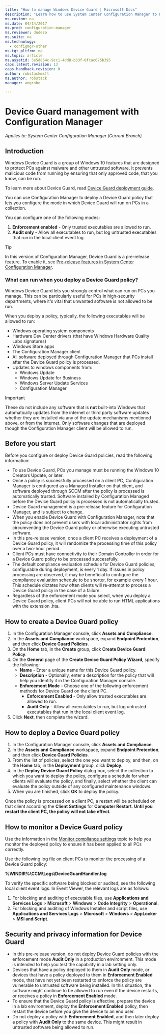 ```yaml
---
title: "How to manage Windows Device Guard | Microsoft Docs"
description: "Learn how to use System Center Configuration Manager to manage Windows Device Guard."
ms.custom: na
ms.date: 04/14/2017
ms.prod: configuration-manager
ms.reviewer: dudeso
ms.suite: na
ms.technology:
  - configmgr-other
ms.tgt_pltfrm: na
ms.topic: article
ms.assetid: 5e5d854c-9cc1-4dd8-b33f-0fcac675b395
caps.latest.revision: 13
caps.handback.revision: 0
author: robstackmsft
ms.author: robstack
manager: angrobe

---
```



# Device Guard management with Configuration Manager

*Applies to: System Center Configuration Manager (Current Branch)*

## Introduction
Windows Device Guard is a group of Windows 10 features that are designed to protect PCs against malware and other untrusted software. It prevents malicious code from running by ensuring that only approved code, that you know, can be run.

To learn more about Device Guard, read [Device Guard deployment guide](https://technet.microsoft.com/itpro/windows/keep-secure/device-guard-deployment-guide).

You can use Configuration Manager to deploy a Device Guard policy that lets you configure the mode in which Device Guard will run on PCs in a collection. 

You can configure one of the following modes:

1.	**Enforcement enabled** - Only trusted executables are allowed to run.
2.	**Audit only** - Allow all executables to run, but log untrusted executables that run in the local client event log.

>[!TIP]
>In this version of Configuration Manager, Device Guard is a pre-release feature. To enable it, see [Pre-release features in System Center Configuration Manager](/sccm/core/servers/manage/pre-release-features).

### What can run when you deploy a Device Guard policy?

Windows Device Guard lets you strongly control what can run on PCs you manage. This can be particularly useful for PCs in high-security departments, where it's vital that unwanted software is not allowed to be run.

When you deploy a policy, typically, the following executables will be allowed to run:

- Windows operating system components
- Hardware Dev Center drivers (that have Windows Hardware Quality Labs signatures)
- Windows Store apps
- The Configuration Manager client 
- All software deployed through Configuration Manager that PCs install after the Device Guard policy is processed. 
- Updates to windows components from:
	- Windows Update
	- Windows Update for Business
	- Windows Server Update Services
	- Configuration Manager

>[!IMPORTANT]
>These do not include any software that is **not** built-into Windows that automatically updates from the internet or third party software updates whether they are installed via any of the update mechanisms mentioned above, or from the internet. Only software changes that are deployed though the Configuration Manager client will be allowed to run.

## Before you start

Before you configure or deploy Device Guard policies, read the following information:

- To use Device Guard, PCs you manage must be running the Windows 10 Creators Update, or later.
- Once a policy is successfully processed on a client PC, Configuration Manager is configured as a Managed Installer on that client, and software deployed through SCCM after the policy is processed is automatically trusted. Software installed by Configuration Managed before the Device Guard policy is processed is not automatically trusted.
- Device Guard management is a pre-release feature for Configuration Manager, and is subject to change.
- When you enable Device Guard with Configuration Manager, note that the policy does not prevent users with local administrator rights from circumventing the Device Guard policy or otherwise executing untrusted software.
- In this pre-release version, once a client PC receives a deployment of a Device Guard policy, it will randomize the processing time of this policy over a two-hour period. 
- Client PCs must have connectivity to their Domain Controller in order for a Device Guard policy to be processed successfully.
- The default compliance evaluation schedule for Device Guard policies, configurable during deployment, is every 1 day. If issues in policy processing are observed, it may be beneficial to configure the compliance evaluation schedule to be shorter, for example every 1 hour. This schedule dictates how often clients will re-attempt to process a Device Guard policy in the case of a failure.
- Regardless of the enforcement mode you select, when you deploy a Device Guard policy, client PCs will not be able to run HTML applications with the extension .hta.

## How to create a Device Guard policy
1.	In the Configuration Manager console, click **Assets and Compliance**.
2.	In the **Assets and Compliance** workspace, expand **Endpoint Protection**, and then click **Device Guard Policies**.
3.	On the **Home** tab, in the **Create** group, click **Create Device Guard Policy**.
4.	On the **General** page of the **Create Device Guard Policy Wizard**, specify the following:
	- **Name** - Enter a unique name for this Device Guard policy. 
	- **Description** - Optionally, enter a description for the policy that will help you identify it in the Configuration Manager console.
	- **Enforcement Mode** - Choose one of the following enforcement methods for Device Guard on the client PC.
		- **Enforcement Enabled** - Only allow trusted executables are allowed to run.
		- **Audit Only** - Allow all executables to run, but log untrusted executables that run in the local client event log.
5.	Click **Next**, then complete the wizard.

## How to deploy a Device Guard policy
1.	In the Configuration Manager console, click **Assets and Compliance**.
2.	In the **Assets and Compliance** workspace, expand **Endpoint Protection**, and then click **Device Guard Policies**.
3.	From the list of policies, select the one you want to deploy, and then, on the **Home** tab, in the **Deployment** group, click **Deploy**.
4.	In the **Deploy Device Guard Policy** dialog box, select the collection to which you want to deploy the policy, configure a schedule for when clients will evaluate the policy, and finally, select whether the client can evaluate the policy outside of any configured maintenance windows.
5.	When you are finished, click **OK** to deploy the policy. 

Once the policy is processed on a client PC, a restart will be scheduled on that client according the **Client Settings** for **Computer Restart**.
**Until you restart the client PC, the policy will not take effect.**

## How to monitor a Device Guard policy

Use the information in the [Monitor compliance settings](/sccm/compliance/deploy-use/monitor-compliance-settings) topic to help you monitor the deployed policy to ensure it has been applied to all PCs correctly.

Use the following log file on client PCs to monitor the processing of a Device Guard policy:

**%WINDIR%\CCM\Logs\DeviceGuardHandler.log**

To verify the specific software being blocked or audited, see the following local client event logs. In Event Viewer, the relevant logs are as follows:

1.	For blocking and auditing of executable files, use **Applications and Services Logs** > **Microsoft** > **Windows** > **Code Integrity** > **Operational**.
2.	For blocking and auditing of Windows Installer and script files, use **Applications and Services Logs** > **Microsoft** > **Windows** > **AppLocker** > **MSI and Script**.

## Security and privacy information for Device Guard

- In this pre-release version, do not deploy Device Guard policies with the enforcement mode **Audit Only** in a production environment. This mode is intended to help you test the capability in a lab setting only.
- Devices that have a policy deployed to them in **Audit Only** mode, or devices that have a policy deployed to them in **Enforcement Enabled** mode, that have not yet been restarted to enforce the policy are vulnerable to untrusted software being installed.
In this situation, the software might continue to be allowed to run even if the device restarts, or receives a policy in **Enforcement Enabled** mode.
- To ensure that the Device Guard policy is effective, prepare the device in a lab environment, deploy the **Enforcement Enabled** policy, then restart the device before you give the device to an end user.
- Do not deploy a policy with **Enforcement Enabled**, and then later deploy a policy with **Audit Only** to the same device. This might result in untrusted software being allowed to run.



